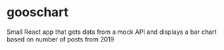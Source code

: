 # gooschart
Small React app that gets data from a mock API and displays a bar chart based on number of posts from 2019
